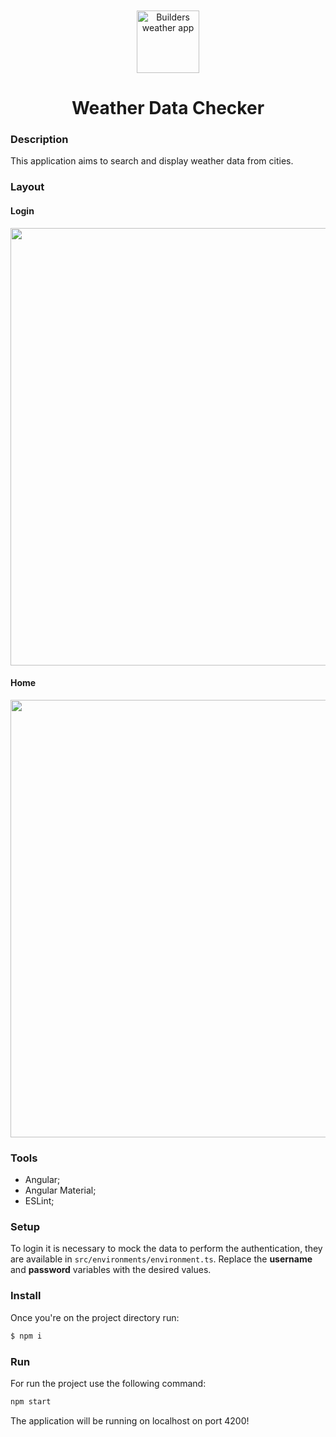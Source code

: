 <br>
<br>
<div align="center">
    <img alt="Builders weather app" src="https://i.postimg.cc/rF4148xQ/Weather-PNG-Background.png" width="100px" />
</div>

# <center>Weather Data Checker</center>

### Description
This application aims to search and display weather data from cities.

### Layout

#### Login
<div align="center">
    <img src="https://i.postimg.cc/Gp15Z7Jx/Screenshot-1.png" width="700" style="text-align: center;"/>
</div>

#### Home
<div align="center">
    <img src="https://i.postimg.cc/RhVFGLDM/Screenshot-2.png" width="700" style="text-align: center;"/>
</div>

### Tools
- Angular;
- Angular Material;
- ESLint;

### Setup
To login it is necessary to mock the data to perform the authentication, they are available in `src/environments/environment.ts`. Replace the **username** and **password** variables with the desired values.

### Install
Once you're on the project directory run:
```bash
$ npm i
```

### Run
For run the project use the following command:
```bash
npm start
```
The application will be running on localhost on port 4200!
